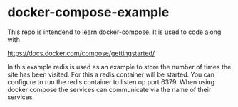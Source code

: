 # docker-compose-example

This repo is intendend to learn docker-compose. It is used to code along with 

https://docs.docker.com/compose/gettingstarted/

In this example redis is used as an example to store the number of times the site has been visited.
For this a redis container will be started. You can configure to run the redis container to listen op port 6379.
When using docker compose the services can communicate via the name of their services.


